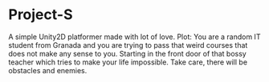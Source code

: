 # Project-S
A simple Unity2D platformer made with lot of love.
Plot:
You are a random IT student from Granada and you are trying to pass
that weird courses that does not make any sense to you. Starting
in the front door of that bossy teacher which tries to make your life impossible.
Take care, there will be obstacles and enemies.
